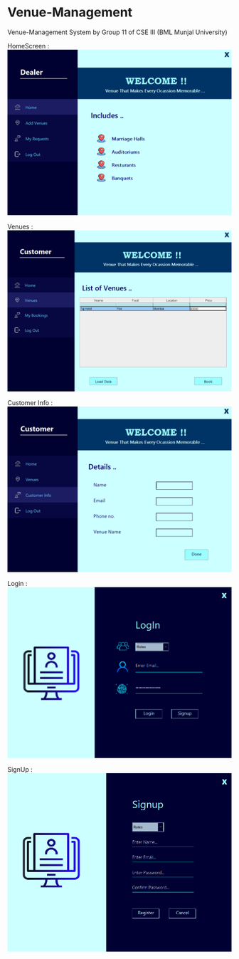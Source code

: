 # Venue-Management
Venue-Management System by Group 11 of CSE III (BML Munjal University)

HomeScreen : 
![HomeScreen](https://github.com/RathoreAbhiii/venue-management/blob/main/Venue-Booking-System/Screenshots/4.Dealer_Homescreen.png?raw=true)

Venues :
![Venues](https://github.com/RathoreAbhiii/venue-management/blob/main/Venue-Booking-System/Screenshots/8.C_Venues.png?raw=true)

Customer Info :
![Customer Info](https://github.com/RathoreAbhiii/venue-management/blob/main/Venue-Booking-System/Screenshots/9.C_Info.png?raw=true)

Login :
![Login](https://github.com/RathoreAbhiii/venue-management/blob/main/Venue-Booking-System/Screenshots/3.Login.png?raw=true)

SignUp :
![SignUp](https://github.com/RathoreAbhiii/venue-management/blob/main/Venue-Booking-System/Screenshots/2.Signup.png?raw=true)





